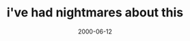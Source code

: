 ---
layout: base.njk
title : 'i&#39;ve had nightmares about this' 
view_title : 'i&#39;ve had nightmares about this' 
year : '2000' 
date : '2000-06-12' 
img_file : '/drawing/hadnightma.png' 
html_file : 'hadnightma' 
next_html : 'keepsecret.html' 
year_order : '397' 
permalink : "title/{{html_file}}.html"
---
